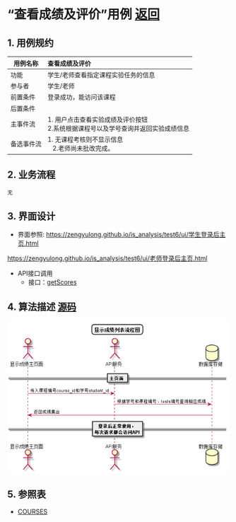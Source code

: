 # “查看成绩及评价”用例 [返回](../../README.md)

## 1. 用例规约

|用例名称|查看成绩及评价|
|-------|:-------------|
|功能|学生/老师查看指定课程实验任务的信息|
|参与者|学生/老师|
|前置条件| 登录成功，能访问该课程|
|后置条件||
|主事件流| 1. 用户点击查看实验成绩及评价按钮<br/>2.系统根据课程号以及学号查询并返回实验成绩信息<br/>|
|备选事件流|1. 无课程考核则不显示信息 <br/>&nbsp;&nbsp; 2.老师尚未批改完成。|

## 2. 业务流程
    无


## 3. 界面设计
- 界面参照: 
https://zengyulong.github.io/is_analysis/test6/ui/学生登录后主页.html

https://zengyulong.github.io/is_analysis/test6/ui/老师登录后主页.html
- API接口调用
    - 接口：[getScores](../接口1/getScores.md)

## 4. 算法描述 [源码](../流程图/查看成绩及评价.wsd)
![查看成绩及评价](../images/流程图/查看成绩及评价.png)
    
## 5. 参照表

- [COURSES](../数据库设计/数据库设计.md/#COURSES)